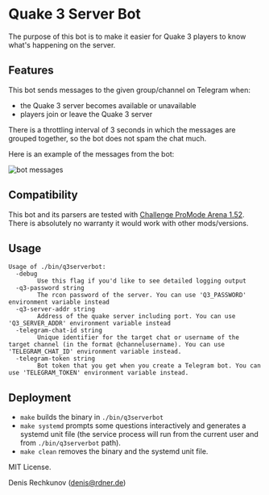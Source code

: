 # Quake 3 Server Bot

The purpose of this bot is to make it easier for Quake 3 players to know what's happening on the server.

## Features

This bot sends messages to the given group/channel on Telegram when:

* the Quake 3 server becomes available or unavailable
* players join or leave the Quake 3 server

There is a throttling interval of 3 seconds in which the messages are grouped together, so the bot does not spam the chat much.

Here is an example of the messages from the bot:

![bot messages](img/bot-messages.png)

## Compatibility

This bot and its parsers are tested with [Challenge ProMode Arena 1.52](https://www.playmorepromode.com/). There is absolutely no warranty it would work with other mods/versions.

## Usage

```
Usage of ./bin/q3serverbot:
  -debug
        Use this flag if you'd like to see detailed logging output
  -q3-password string
        The rcon password of the server. You can use 'Q3_PASSWORD' environment variable instead
  -q3-server-addr string
        Address of the quake server including port. You can use 'Q3_SERVER_ADDR' environment variable instead
  -telegram-chat-id string
        Unique identifier for the target chat or username of the target channel (in the format @channelusername). You can use 'TELEGRAM_CHAT_ID' environment variable instead.
  -telegram-token string
        Bot token that you get when you create a Telegram bot. You can use 'TELEGRAM_TOKEN' environment variable instead.
```

## Deployment

* `make` builds the binary in `./bin/q3serverbot`
* `make systemd` prompts some questions interactively and generates a systemd unit file (the service process will run from the current user and from `./bin/q3serverbot` path).
* `make clean` removes the binary and the systemd unit file.

MIT License.

Denis Rechkunov (denis@rdner.de)
